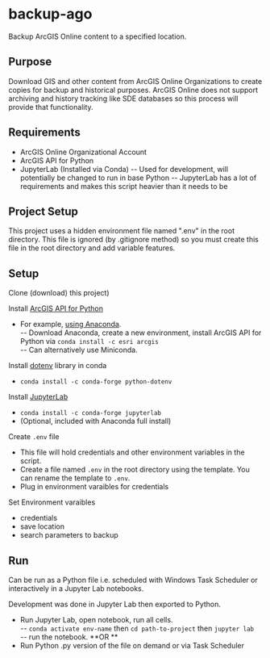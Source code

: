 # backup-ago
 Backup ArcGIS Online content to a specified location. 


## Purpose

Download GIS and other content from ArcGIS Online Organizations to create copies for backup and historical purposes. ArcGIS Online does not support archiving and history tracking like SDE databases so this process will provide that functionality. 

## Requirements
- ArcGIS Online Organizational Account  
- ArcGIS API for Python
- JupyterLab (Installed via Conda) 
-- Used for development, will potentially be changed to run in base Python
-- JupyterLab has a lot of requirements and makes this script heavier than it needs to be

## Project Setup
This project uses a hidden environment file named ".env" in the root directory. This file is ignored (by .gitignore method) so you must create this file in the root directory and add variable features.


## Setup
Clone (download) this project)  

Install [ArcGIS API for Python](https://developers.arcgis.com/python/guide/install-and-set-up/)
- For example, [using Anaconda](https://developers.arcgis.com/python/guide/install-and-set-up/).  
-- Download Anaconda, create a new environment, install ArcGIS API for Python via `conda install -c esri arcgis`  
-- Can alternatively use Miniconda.

Install [dotenv](https://anaconda.org/conda-forge/python-dotenv) library in conda
- `conda install -c conda-forge python-dotenv`

Install [JupyterLab](https://jupyterlab.readthedocs.io/en/stable/getting_started/installation.html)  
- `conda install -c conda-forge jupyterlab`  
- (Optional, included with Anaconda full install)

Create `.env` file
- This file will hold credentials and other environment variables in the script.
- Create a file named `.env` in the root directory using the template. You can rename the template to `.env`.  
- Plug in environment varaibles for credentials

Set Environment varaibles
- credentials
- save location
- search parameters to backup


## Run
Can be run as a Python file i.e. scheduled with Windows Task Scheduler or interactively in a Jupyter Lab notebooks.

Development was done in Jupyter Lab then exported to Python.
- Run Jupyter Lab, open notebook, run all cells.  
-- `conda activate env-name` then `cd path-to-project` then `jupyter lab`  
-- run the notebook. 
**OR **
- Run Python .py version of the file on demand or via Task Scheduler
